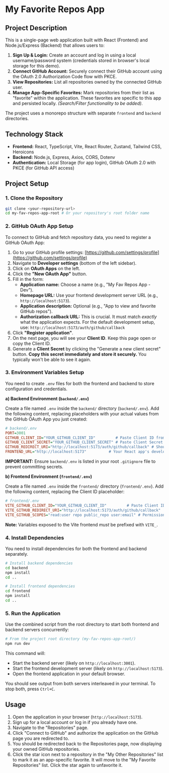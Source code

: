 # My Favorite Repos App

## Project Description

This is a single-page web application built with React (Frontend) and Node.js/Express (Backend) that allows users to:

1.  **Sign Up & Login:** Create an account and log in using a local username/password system (credentials stored in browser's local storage for this demo).
2.  **Connect GitHub Account:** Securely connect their GitHub account using the OAuth 2.0 Authorization Code flow with PKCE.
3.  **View Repositories:** List all repositories owned by the connected GitHub user.
4.  **Manage App-Specific Favorites:** Mark repositories from their list as "favorite" within the application. These favorites are specific to this app and persisted locally. _(Search/Filter functionality to be added)_.

The project uses a monorepo structure with separate `frontend` and `backend` directories.

## Technology Stack

- **Frontend:** React, TypeScript, Vite, React Router, Zustand, Tailwind CSS, Heroicons
- **Backend:** Node.js, Express, Axios, CORS, Dotenv
- **Authentication:** Local Storage (for app login), GitHub OAuth 2.0 with PKCE (for GitHub API access)

## Project Setup

### 1. Clone the Repository

```bash
git clone <your-repository-url>
cd my-fav-repos-app-root # Or your repository's root folder name
```

### 2. GitHub OAuth App Setup

To connect to GitHub and fetch repository data, you need to register a GitHub OAuth App:

1.  Go to your GitHub profile settings: [https://github.com/settings/profile](https://github.com/settings/profile)
2.  Navigate to **Developer settings** (bottom of the left sidebar).
3.  Click on **OAuth Apps** on the left.
4.  Click the **"New OAuth App"** button.
5.  Fill in the form:
    - **Application name:** Choose a name (e.g., "My Fav Repos App - Dev").
    - **Homepage URL:** Use your frontend development server URL (e.g., `http://localhost:5173`).
    - **Application description:** Optional (e.g., "App to view and favorite GitHub repos").
    - **Authorization callback URL:** This is crucial. It must match _exactly_ what the application expects. For the default development setup, use: `http://localhost:5173/auth/github/callback`
6.  Click **"Register application"**.
7.  On the next page, you will see your **Client ID**. Keep this page open or copy the Client ID.
8.  Generate a **Client Secret** by clicking the "Generate a new client secret" button. **Copy this secret immediately and store it securely.** You typically won't be able to see it again.

### 3. Environment Variables Setup

You need to create `.env` files for both the frontend and backend to store configuration and credentials.

**a) Backend Environment (`backend/.env`)**

Create a file named `.env` inside the `backend/` directory (`backend/.env`). Add the following content, replacing placeholders with your actual values from the GitHub OAuth App you just created:

```ini
# backend/.env
PORT=3001
GITHUB_CLIENT_ID="YOUR_GITHUB_CLIENT_ID"         # Paste Client ID from GitHub OAuth App settings
GITHUB_CLIENT_SECRET="YOUR_GITHUB_CLIENT_SECRET" # Paste Client Secret from GitHub OAuth App settings
GITHUB_REDIRECT_URI="http://localhost:5173/auth/github/callback" # Should match GitHub App callback URL
FRONTEND_URL="http://localhost:5173"          # Your React app's development URL
```

**IMPORTANT:** Ensure `backend/.env` is listed in your root `.gitignore` file to prevent committing secrets.

**b) Frontend Environment (`frontend/.env`)**

Create a file named `.env` inside the `frontend/` directory (`frontend/.env`). Add the following content, replacing the Client ID placeholder:

```ini
# frontend/.env
VITE_GITHUB_CLIENT_ID="YOUR_GITHUB_CLIENT_ID"         # Paste Client ID from GitHub OAuth App settings
VITE_GITHUB_REDIRECT_URI="http://localhost:5173/auth/github/callback"
VITE_GITHUB_SCOPES="read:user repo public_repo user:email" # Permissions the app requests
```

**Note:** Variables exposed to the Vite frontend _must_ be prefixed with `VITE_`.

### 4. Install Dependencies

You need to install dependencies for both the frontend and backend separately.

```bash
# Install backend dependencies
cd backend
npm install
cd ..

# Install frontend dependencies
cd frontend
npm install
cd ..
```

### 5. Run the Application

Use the combined script from the root directory to start both frontend and backend servers concurrently:

```bash
# From the project root directory (my-fav-repos-app-root/)
npm run dev
```

This command will:

- Start the backend server (likely on `http://localhost:3001`).
- Start the frontend development server (likely on `http://localhost:5173`).
- Open the frontend application in your default browser.

You should see output from both servers interleaved in your terminal. To stop both, press `Ctrl+C`.

## Usage

1.  Open the application in your browser (`http://localhost:5173`).
2.  Sign up for a local account or log in if you already have one.
3.  Navigate to the "Repositories" page.
4.  Click "Connect to GitHub" and authorize the application on the GitHub page you are redirected to.
5.  You should be redirected back to the Repositories page, now displaying your owned GitHub repositories.
6.  Click the star icon next to a repository in the "My Other Repositories" list to mark it as an app-specific favorite. It will move to the "My Favorite Repositories" list. Click the star again to unfavorite it.
